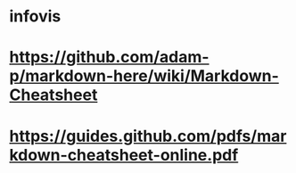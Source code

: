 # infovis
# https://github.com/adam-p/markdown-here/wiki/Markdown-Cheatsheet
# https://guides.github.com/pdfs/markdown-cheatsheet-online.pdf
